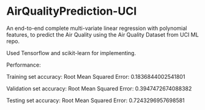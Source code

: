 # AirQualityPrediction-UCI
An end-to-end complete multi-variate linear regression with polynomial features, to predict the Air Quality using the Air Quality Dataset from UCI ML repo. 

Used Tensorflow and scikit-learn for implementing.

Performance:

Training set accuracy: 
Root Mean Squared Error: 0.1836844002541801

Validation set accuracy: 
Root Mean Squared Error: 0.3947472674088382

Testing set accuracy: 
Root Mean Squared Error: 0.7243296957698581

